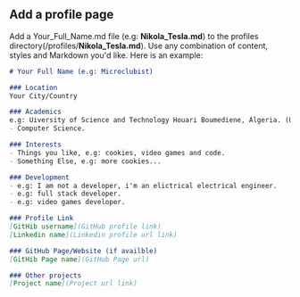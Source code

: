 ## Add a profile page

Add a Your_Full_Name.md file (e.g: **Nikola_Tesla.md**) to the profiles directory(/profiles/**Nikola_Tesla.md**). Use any combination of content, styles and Markdown you'd like. Here is an example:

```markdown
# Your Full Name (e.g: Microclubist)

### Location
Your City/Country

### Academics
e.g: Uiversity of Science and Technology Houari Boumediene, Algeria. (USTHB)
- Computer Science.

### Interests
- Things you like, e.g: cookies, video games and code.
- Something Else, e.g: more cookies...

### Development
- e.g: I am not a developer, i'm an elictrical electrical engineer.
- e.g: full stack developer.
- e.g: video games developer.

### Profile Link
[GitHib username](GitHub profile link)
[Linkedin name](Linkedin profile url link)

### GitHub Page/Website (if availble)
[GitHib Page name](GitHub Page url)

### Other projects
[Project name](Project url link)
```
